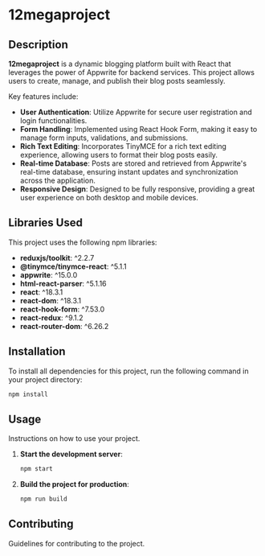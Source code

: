 
# 12megaproject
## Description

**12megaproject** is a dynamic blogging platform built with React that leverages the power of Appwrite for backend services. This project allows users to create, manage, and publish their blog posts seamlessly. 

Key features include:

- **User Authentication**: Utilize Appwrite for secure user registration and login functionalities.
- **Form Handling**: Implemented using React Hook Form, making it easy to manage form inputs, validations, and submissions.
- **Rich Text Editing**: Incorporates TinyMCE for a rich text editing experience, allowing users to format their blog posts easily.
- **Real-time Database**: Posts are stored and retrieved from Appwrite's real-time database, ensuring instant updates and synchronization across the application.
- **Responsive Design**: Designed to be fully responsive, providing a great user experience on both desktop and mobile devices.


## Libraries Used

This project uses the following npm libraries:

- **reduxjs/toolkit**: ^2.2.7
- **@tinymce/tinymce-react**: ^5.1.1
- **appwrite**: ^15.0.0
- **html-react-parser**: ^5.1.16
- **react**: ^18.3.1
- **react-dom**: ^18.3.1
- **react-hook-form**: ^7.53.0
- **react-redux**: ^9.1.2
- **react-router-dom**: ^6.26.2

## Installation

To install all dependencies for this project, run the following command in your project directory:

```bash
npm install
```

## Usage

Instructions on how to use your project.

1. **Start the development server**:
    ```bash
    npm start
    ```

2. **Build the project for production**:
    ```bash
    npm run build
    ```

## Contributing

Guidelines for contributing to the project.
